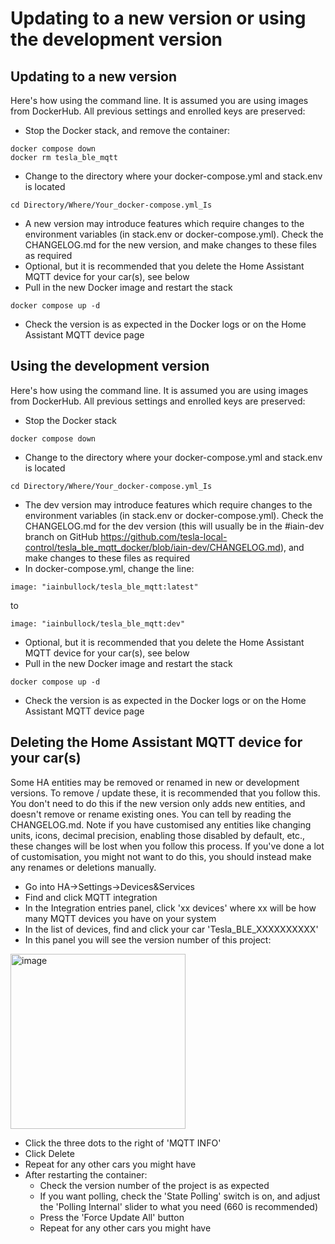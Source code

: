 # Updating to a new version or using the development version

## Updating to a new version
Here's how using the command line. It is assumed you are using images from DockerHub. All previous settings and enrolled keys are preserved:

- Stop the Docker stack, and remove the container:
```
docker compose down
docker rm tesla_ble_mqtt
```
- Change to the directory where your docker-compose.yml and stack.env is located
```
cd Directory/Where/Your_docker-compose.yml_Is
```
- A new version may introduce features which require changes to the environment variables (in stack.env or docker-compose.yml). Check the CHANGELOG.md for the new version, and make changes to these files as required
- Optional, but it is recommended that you delete the Home Assistant MQTT device for your car(s), see below
- Pull in the new Docker image and restart the stack
```
docker compose up -d
```
- Check the version is as expected in the Docker logs or on the Home Assistant MQTT device page


## Using the development version
Here's how using the command line. It is assumed you are using images from DockerHub. All previous settings and enrolled keys are preserved:

- Stop the Docker stack
```
docker compose down
```
- Change to the directory where your docker-compose.yml and stack.env is located
```
cd Directory/Where/Your_docker-compose.yml_Is
```
- The dev version may introduce features which require changes to the environment variables (in stack.env or docker-compose.yml). Check the CHANGELOG.md for the dev version (this will usually be in the #iain-dev branch on GitHub https://github.com/tesla-local-control/tesla_ble_mqtt_docker/blob/iain-dev/CHANGELOG.md), and make changes to these files as required
- In docker-compose.yml, change the line:
```
image: "iainbullock/tesla_ble_mqtt:latest"
```
to
```
image: "iainbullock/tesla_ble_mqtt:dev"
```
- Optional, but it is recommended that you delete the Home Assistant MQTT device for your car(s), see below
- Pull in the new Docker image and restart the stack
```
docker compose up -d
```
- Check the version is as expected in the Docker logs or on the Home Assistant MQTT device page


## Deleting the Home Assistant MQTT device for your car(s)
Some HA entities may be removed or renamed in new or development versions. To remove / update these, it is recommended that you follow this. You don't need to do this if the new version only adds new entities, and doesn't remove or rename existing ones. You can tell by reading the CHANGELOG.md. Note if you have customised any entities like changing units, icons, decimal precision, enabling those disabled by default, etc., these changes will be lost when you follow this process. If you've done a lot of customisation, you might not want to do this, you should instead make any renames or deletions manually.
- Go into HA->Settings->Devices&Services
- Find and click MQTT integration
- In the Integration entries panel, click 'xx devices' where xx will be how many MQTT devices you have on your system
- In the list of devices, find and click your car 'Tesla_BLE_XXXXXXXXXX'
- In this panel you will see the version number of this project:
<img width="280" alt="image" src="https://github.com/user-attachments/assets/ba644cf3-d21c-47e8-be21-5f779985525c" />

 - Click the three dots to the right of 'MQTT INFO'
 - Click Delete
 - Repeat for any other cars you might have
 - After restarting the container:
     - Check the version number of the project is as expected
     - If you want polling, check the 'State Polling' switch is on, and adjust the 'Polling Internal' slider to what you need (660 is recommended) 
     - Press the 'Force Update All' button
     - Repeat for any other cars you might have
